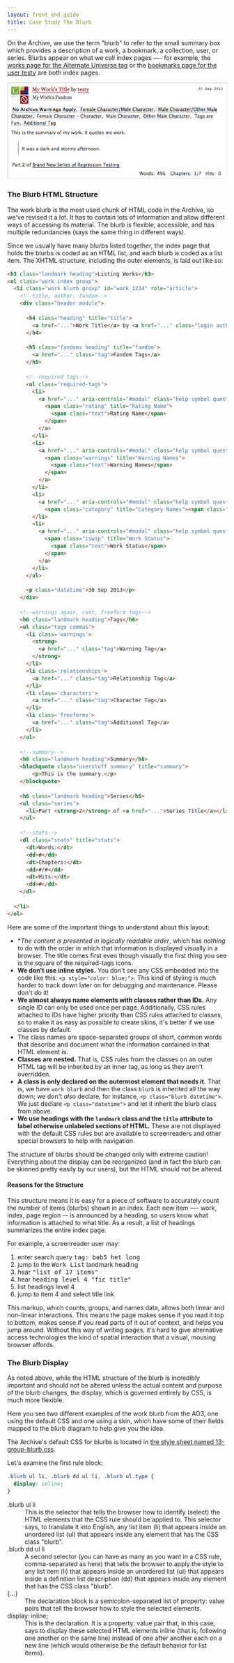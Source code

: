 ```yaml
---
layout: front_end_guide
title: Case Study The Blurb
---
```

On the Archive, we use the term "blurb" to refer to the small summary box which provides a description of a work, a bookmark, a collection, user, or series. Blurbs appear on what we call index pages —- for example, the [works page for the Alternate Universe tag](http://archiveofourown.org/tags/Alternate%20Universe/works) or the [bookmarks page for the user testy](http://archiveofourown.org/users/testy/bookmarks) are both index pages.

![work blurb in the default Archive style](images/workblurb.png)

### The Blurb HTML Structure

The work blurb is the most used chunk of HTML code in the Archive, so we've revised it a lot. It has to contain lots of information and allow different ways of accessing its material. The blurb is flexible, accessible, and has multiple redundancies (says the same thing in different ways).

Since we usually have many blurbs listed together, the index page that holds the blurbs is coded as an HTML list, and each blurb is coded as a list item. The XHTML structure, including the outer elements, is laid out like so:

```html
<h3 class="landmark heading">Listing Works</h3>
<ol class="work index group">
  <li class="work blurb group" id="work_1234" role="article">
    <!--title, author, fandom-->
    <div class="header module">

      <h4 class="heading" title="title">
        <a href="...">Work Title</a> by <a href="..." class="login author" rel="author">pseud (username)</a>  
      </h4>

      <h5 class="fandoms heading" title="fandom">
        <a href="..." class="tag">Fandom Tags</a>
  	  </h5>

      <!--required tags-->
  	  <ul class="required-tags">
        <li>
          <a href="..." aria-controls="#modal" class="help symbol question modal" title="Symbols key">
            <span class="rating" title="Rating Name">
              <span class="text">Rating Name</span>
            </span>
          </a>
        </li>
        <li> 
          <a href="..." aria-controls="#modal" class="help symbol question modal" title="Symbols key">
            <span class="warnings" title="Warning Names">
              <span class="text">Warning Names</span>
            </span>
          </a>
        </li>
        <li>
          <a href="..." aria-controls="#modal" class="help symbol question modal" title="Symbols key">
            <span class="category" title="Category Names"><span class="text">Category Names</span></span></a>
        </li>
        <li>
          <a href="..." aria-controls="#modal" class="help symbol question modal" title="Symbols key">
            <span class="iswip" title="Work Status">
              <span class="text">Work Status</span>
            </span>
          </a>
        </li>
      </ul>
  	  
  	  <p class="datetime">30 Sep 2013</p>
    </div>
	  
    <!--warnings again, cast, freeform tags-->
    <h6 class="landmark heading">Tags</h6>
    <ul class="tags commas">
  	  <li class='warnings'>
  	    <strong>
  	      <a href="..." class="tag">Warning Tag</a>
  	    </strong>
  	  </li>
  	  <li class='relationships'>
  	    <a href="..." class="tag">Relationship Tag</a>
  	  </li> 
  	  <li class='characters'>
  	    <a href="..." class="tag">Character Tag</a>
  	  </li>
  	  <li class='freeforms'>
  	    <a href="..." class="tag">Additional Tag</a>
  	  </li>
    </ul>

    <!--summary-->	
  	<h6 class="landmark heading">Summary</h6>
  	<blockquote class="userstuff summary" title="summary">
  		<p>This is the summary.</p>
  	</blockquote>
  	
  	<h6 class="landmark heading">Series</h6>
  	<ul class="series">
  	  <li>Part <strong>2</strong> of <a href="...">Series Title</a></li>
  	</ul>

    <!--stats-->
    <dl class="stats" title="stats">
  	  <dt>Words:</dt>
  	  <dd>#</dd>
  	  <dt>Chapters:</dt>
  	  <dd>#/#</dd>
      <dt>Hits:</dt>
      <dd>#</dd>
    </dl>

  </li>
</ol>
```

Here are some of the important things to understand about this layout:

* **The content is presented in *logically readable order**, which has *nothing* to do with the order in which that information is displayed visually in a browser. The title comes first even though visually the first thing you see is the square of the required-tags icons.
* **We don't use inline styles.**  You don't see any CSS embedded into the code like this: `<p style="color: blue;">`. This kind of styling is much harder to track down later on for debugging and maintenance. Please don't do it!
* **We almost always name elements with classes rather than IDs.** Any single ID can only be used once per page. Additionally, CSS rules attached to IDs have higher priority than CSS rules attached to classes, so to make it as easy as possible to create skins, it's better if we use classes by default.
* The class names are space-separated groups of short, common words that describe and document what the information contained in that HTML element is.
* **Classes are nested.** That is, CSS rules from the classes on an outer HTML tag will be inherited by an inner tag, as long as they aren't overridden.
* **A class is only declared on the outermost element that needs it.** That is, we have `work blurb` and then the class `blurb` is inherited all the way down; we don't *also* declare, for instance, `<p class="blurb datetime">`. We just declare `<p class="datetime">` and let it inherit the blurb class from above.
* **We use headings with the `landmark` class and the `title` attribute to label otherwise unlabeled sections of HTML.** These are not displayed with the default CSS rules but are available to screenreaders and other special browsers to help with navigation.

The structure of blurbs should be changed only with extreme caution! Everything about the display can be reorganized (and in fact the blurb can be skinned pretty easily by our users), but the HTML should not be altered.

#### Reasons for the Structure

This structure means it is easy for a piece of software to accurately count the number of items (blurbs) shown in an index. Each new item —- work, index, page region -- is announced by a heading, so users know what information is attached to what title. As a result, a list of headings summarizes the entire index page.

For example, a screenreader user may:

1.  enter search query <kbd>tag: bab5 het long</kbd>
2.  jump to the <kbd>Work List</kbd> landmark heading
3.  hear <samp>"list of 17 items"</samp>
4.  hear <samp>heading level 4 "fic title"</samp>
5.  list headings level 4
6.  jump to item 4 and select title link

This markup, which counts, groups, and names data, allows both linear and non-linear interactions. This means the page makes sense if you read it top to bottom, makes sense if you read parts of it out of context, and helps you jump around. Without this way of writing pages, it's hard to give alternative access technologies the kind of spatial interaction that a visual, mousing browser affords.

### The Blurb Display

As noted above, while the HTML structure of the blurb is incredibly important and should not be altered unless the actual content and purpose of the blurb changes, the display, which is governed entirely by CSS, is much more flexible.

Here you see two different examples of the work blurb from the AO3, one using the default CSS and one using a skin, which have some of their fields mapped to the blurb diagram to help give you the idea.

The Archive's default CSS for blurbs is located in [the style sheet named 13-group-blurb.css](https://github.com/otwcode/otwarchive/blob/master/public/stylesheets/site/2.0/13-group-blurb.css). 

Let's examine the first rule block:

```css
.blurb ul li, .blurb dd ul li, .blurb ul.type {
  display: inline;
}
```

<dl>
  <dt>.blurb ul li</dt>
  <dd>This is the selector that tells the browser how to identify (select) the HTML elements that the CSS rule should be applied to. This selector says, to translate it into English, any list item (li) that appears inside an unordered list (ul) that appears inside any element that has the CSS class "blurb".</dd>
  <dt>.blurb dd ul li</dt>
  <dd>A second selector (you can have as many as you want in a CSS rule, comma-separated as here) that tells the browser to apply the style to any list item (li) that appears inside an unordered list (ul) that appears inside a definition list description (dd) that appears inside any element that has the CSS class "blurb".</dd>
  <dt>{...}</dt>
  <dd>The declaration block is a semicolon-separated list of property: value pairs that tell the browser how to style the selected elements.</dd>
  <dt>display: inline;</dt>
  <dd>This is the declaration. It is a property: value pair that, in this case, says to display these selected HTML elements inline (that is, following one another on the same line) instead of one after another each on a new line (which would otherwise be the default behavior for list items).</dd>
</dl>